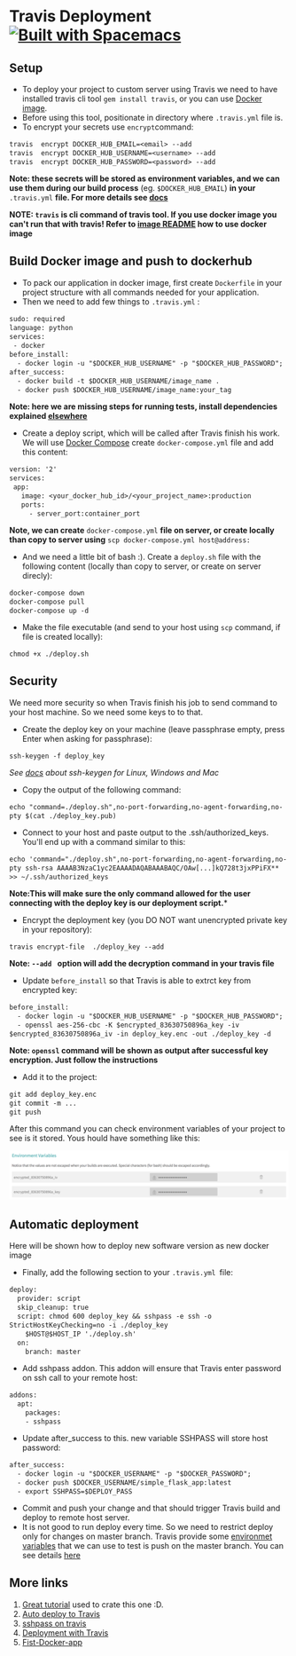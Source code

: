 # Travis Deployment [![Built with Spacemacs](https://cdn.rawgit.com/syl20bnr/spacemacs/442d025779da2f62fc86c2082703697714db6514/assets/spacemacs-badge.svg)](http://spacemacs.org)

## Setup
* To deploy your project to custom server using Travis we need to have installed travis cli tool ```gem install travis```, or you can use [Docker image](https://github.com/MilosSimic/mytravis).
* Before using this tool, positionate in directory where ```.travis.yml``` file is.
* To encrypt your secrets use ```encrypt```command:
```
travis  encrypt DOCKER_HUB_EMAIL=<email> --add
travis  encrypt DOCKER_HUB_USERNAME=<username> --add
travis  encrypt DOCKER_HUB_PASSWORD=<password> --add
``` 
**Note: these secrets will be stored as environment variables, and we can use them during our build process** (eg. ```$DOCKER_HUB_EMAIL```) **in your** ```.travis.yml``` **file. For more details see [docs](https://docs.travis-ci.com/user/encryption-keys/)**

**NOTE: ```travis``` is cli command of travis tool. If you use docker image you can't run that with travis! Refer to [image README](https://github.com/MilosSimic/mytravis) how to use docker image**

## Build Docker image and push to dockerhub
* To pack our application in docker image, first create ```Dockerfile``` in your project structure with all commands needed for your application.
* Then we need to add few things to ```.travis.yml``` :
```
sudo: required
language: python
services:
 - docker
before_install:
  - docker login -u "$DOCKER_HUB_USERNAME" -p "$DOCKER_HUB_PASSWORD";
after_success:
  - docker build -t $DOCKER_HUB_USERNAME/image_name .
  - docker push $DOCKER_HUB_USERNAME/image_name:your_tag
```

**Note: here we are missing steps for running tests, install dependencies explained [elsewhere](CI.md)**

* Create a deploy script, which will be called after Travis finish his work. We will use [Docker Compose](https://docs.docker.com/compose/) create ```docker-compose.yml``` file and add this content:
```
version: '2'
services:
 app:
   image: <your_docker_hub_id>/<your_project_name>:production
   ports: 
     - server_port:container_port
```

**Note, we can create** ```docker-compose.yml``` **file on server, or create locally than copy to server using** ```scp docker-compose.yml host@address:```

* And we need a little bit of bash :). Create a ```deploy.sh``` file with the following content (locally than copy to server, or create on server direcly):
```
docker-compose down
docker-compose pull
docker-compose up -d
```

* Make the file executable (and send to your host using ```scp``` command, if file is created locally):
```
chmod +x ./deploy.sh
```

## Security
We need more security so when Travis finish his job to send command to your host machine. So we need some keys to to that.

* Create the deploy key on your machine (leave passphrase empty, press Enter when asking for passphrase):
```
ssh-keygen -f deploy_key
```

_See [docs](https://help.github.com/articles/generating-a-new-ssh-key-and-adding-it-to-the-ssh-agent/#platform-mac) about ssh-keygen for Linux, Windows and Mac_

* Copy the output of the following command:
```
echo "command=./deploy.sh",no-port-forwarding,no-agent-forwarding,no-pty $(cat ./deploy_key.pub)
```

* Connect to your host and paste output to the .ssh/authorized_keys. You'll end up with a command similar to this:
```
echo 'command="./deploy.sh",no-port-forwarding,no-agent-forwarding,no-pty ssh-rsa AAAAB3NzaC1yc2EAAAADAQABAAABAQC/OAw[...]kQ728t3jxPPiFX** >> ~/.ssh/authorized_keys
```

**Note:This will make sure the only command allowed for the user connecting with the deploy key is our deployment script.***

* Encrypt the deployment key (you DO NOT want unencrypted private key in your repository):
```
travis encrypt-file  ./deploy_key --add
```

**Note: ```--add ``` option will add the decryption command in your travis file**

* Update ```before_install``` so that Travis is able to extrct key from encrypted key:
```
before_install:
  - docker login -u "$DOCKER_HUB_USERNAME" -p "$DOCKER_HUB_PASSWORD";
  - openssl aes-256-cbc -K $encrypted_83630750896a_key -iv $encrypted_83630750896a_iv -in deploy_key.enc -out ./deploy_key -d
```

**Note: ```openssl``` command will be shown as output after successful key encryption. Just follow the instructions**

* Add it to the project:
```
git add deploy_key.enc
git commit -m ...
git push
```

After this command you can check environment variables of your project to see is it stored. Yous hould have something like this:

![Image of senv](images/senv.png)


## Automatic deployment
Here will be shown how to deploy new software version as new docker image

* Finally, add the following section to your ```.travis.yml ```file:
```
deploy:
  provider: script
  skip_cleanup: true
  script: chmod 600 deploy_key && sshpass -e ssh -o StrictHostKeyChecking=no -i ./deploy_key
    $HOST@$HOST_IP './deploy.sh'
  on:
    branch: master
```

* Add sshpass addon. This addon will ensure that Travis enter password on ssh call to your remote host:
```
addons:
  apt:
    packages:
    - sshpass
```

* Update after_success to this. new variable SSHPASS will store host password:
```
after_success:
  - docker login -u "$DOCKER_USERNAME" -p "$DOCKER_PASSWORD";
  - docker push $DOCKER_USERNAME/simple_flask_app:latest
  - export SSHPASS=$DEPLOY_PASS
```

* Commit and push your change and that should trigger Travis build and deploy to remote host server.
* It is not good to run deploy every time. So we need to restrict deploy only for changes on master branch. Travis provide some [environmet variables](https://docs.travis-ci.com/user/environment-variables/#Default-Environment-Variables) that we can use to test is push on the master branch. You can see details [here](https://stackoverflow.com/questions/27896816/how-to-check-if-master-branch-pushed-with-a-tag-under-travis)

## More links
1) [Great tutorial](https://www.linux.com/learn/automatically-deploy-build-images-travis) used to crate this one :D.
2) [Auto deploy to Travis](https://florianbrinkmann.com/en/3485/deployment-travis-ci/)
3) [sshpass on travis](https://neemzy.org/articles/deploy-to-your-own-server-through-ssh-with-travis-ci)
4) [Deployment with Travis](https://oncletom.io/2016/travis-ssh-deploy/)
5) [Fist-Docker-app](https://github.com/MilosSimic/First-Docker-app/blob/master/.travis.yml)
